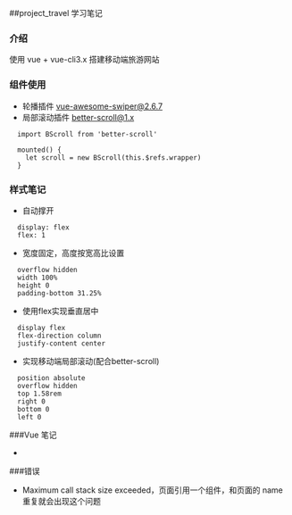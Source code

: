 ##project_travel 学习笔记

### 介绍

 使用 vue + vue-cli3.x 搭建移动端旅游网站

### 组件使用

- 轮播插件 [vue-awesome-swiper@2.6.7](https://github.com/surmon-china/vue-awesome-swiper/tree/v2.6.7)
- 局部滚动插件 [better-scroll@1.x](https://github.com/ustbhuangyi/better-scroll)
```
  import BScroll from 'better-scroll'

  mounted() {
    let scroll = new BScroll(this.$refs.wrapper)
  }
```

### 样式笔记

- 自动撑开
```
  display: flex
  flex: 1
```
- 宽度固定，高度按宽高比设置
```
  overflow hidden
  width 100%
  height 0
  padding-bottom 31.25%
```

- 使用flex实现垂直居中
```
  display flex
  flex-direction column
  justify-content center
```

- 实现移动端局部滚动(配合better-scroll)
```
  position absolute
  overflow hidden
  top 1.58rem
  right 0
  bottom 0
  left 0
```

###Vue 笔记

-

###错误

- Maximum call stack size exceeded，页面引用一个组件，和页面的 name 重复就会出现这个问题
